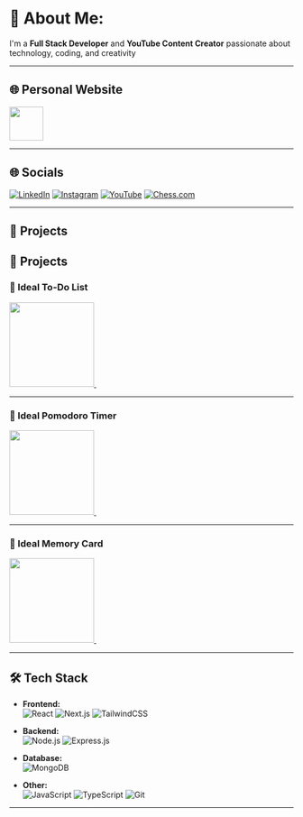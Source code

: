 # 💫 About Me:
I'm a **Full Stack Developer** and **YouTube Content Creator** passionate about technology, coding, and creativity

---

## 🌐 Personal Website
<a href="https://ideal-im.netlify.app">
  <img src="https://i.postimg.cc/yN6v3vbx/DALL-E-2024-10-16-13-32-33-A-logo-design-featuring-a-golden-chess-knight-on-a-completely-dark-bla.png" width="60px">
</a>

---

## 🌐 Socials

[![LinkedIn](https://img.shields.io/badge/LinkedIn-0077B5?style=for-the-badge&logo=linkedin&logoColor=white)](https://linkedin.com/in/atharv-pawar-3205072a3) 
[![Instagram](https://img.shields.io/badge/Instagram-E4405F?style=for-the-badge&logo=instagram&logoColor=white)](https://instagram.com/iideal_im) 
[![YouTube](https://img.shields.io/badge/YouTube-FF0000?style=for-the-badge&logo=youtube&logoColor=white)](https://www.youtube.com/@Ideal_IM) 
[![Chess.com](https://img.shields.io/badge/Chess.com-00A900?style=for-the-badge&logo=Chess.com&logoColor=white)](https://www.chess.com/member/ideal_im)



---
## 🚀 Projects

## 🚀 Projects

### 📌 Ideal To-Do List
<a href="https://ideal-to-do-list.netlify.app" target="_blank">
  <img src="https://i.postimg.cc/0j8JNBQ2/chrome-Bgf6n-Tsky-Q.png" width="150px">
</a>&nbsp;&nbsp;


---

### 📌 Ideal Pomodoro Timer
<a href="https://ideal-pomodoro-timer.netlify.app" target="_blank">
  <img src="https://i.postimg.cc/QtZT2tZ7/chrome-h-Y7-Ka-E8of5.png" width="150px">
</a>&nbsp;&nbsp;


---

### 📌 Ideal Memory Card
<a href="https://ideal-memory-card.netlify.app" target="_blank">
  <img src="https://i.postimg.cc/PJ2vvQpb/chrome-I9-H2o-DPui0.png" width="150px">
</a>&nbsp;&nbsp;


---
## 🛠️ Tech Stack

- **Frontend:**  
  ![React](https://img.shields.io/badge/React-20232A?style=for-the-badge&logo=react&logoColor=61DAFB) 
  ![Next.js](https://img.shields.io/badge/Next.js-000000?style=for-the-badge&logo=next.js&logoColor=white) 
  ![TailwindCSS](https://img.shields.io/badge/Tailwind_CSS-38B2AC?style=for-the-badge&logo=tailwind-css&logoColor=white)

- **Backend:**  
  ![Node.js](https://img.shields.io/badge/Node.js-339933?style=for-the-badge&logo=nodedotjs&logoColor=white) 
  ![Express.js](https://img.shields.io/badge/Express.js-404D59?style=for-the-badge)

- **Database:**  
  ![MongoDB](https://img.shields.io/badge/MongoDB-4EA94B?style=for-the-badge&logo=mongodb&logoColor=white)

- **Other:**  
  ![JavaScript](https://img.shields.io/badge/JavaScript-F7DF1E?style=for-the-badge&logo=javascript&logoColor=black) 
  ![TypeScript](https://img.shields.io/badge/TypeScript-007ACC?style=for-the-badge&logo=typescript&logoColor=white) 
  ![Git](https://img.shields.io/badge/Git-F05032?style=for-the-badge&logo=git&logoColor=white)
---
<!-- Proudly created with love by Atharv Pawar -->
